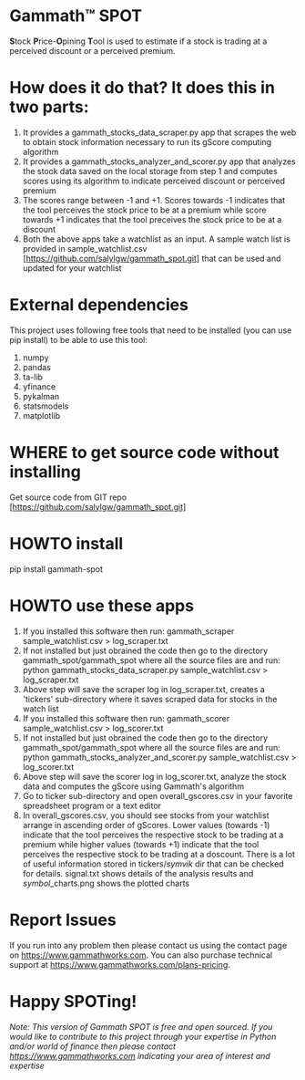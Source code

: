 # Gammath™ SPOT
**S**tock **P**rice-**O**pining **T**ool is used to estimate if a stock is trading at a perceived discount or a perceived premium.

# How does it do that? It does this in two parts:
1. It provides a gammath_stocks_data_scraper.py app that scrapes the web to obtain stock information necessary to run its gScore computing algorithm
2. It provides a gammath_stocks_analyzer_and_scorer.py app that analyzes the stock data saved on the local storage from step 1 and computes scores using its algorithm to indicate perceived discount or perceived premium
3. The scores range between -1 and +1. Scores towards -1 indicates that the tool perceives the stock price to be at a premium while score towards +1 indicates that the tool preceives the stock price to be at a discount
4. Both the above apps take a watchlist as an input. A sample watch list is provided in sample_watchlist.csv [https://github.com/salylgw/gammath_spot.git] that can be used and updated for your watchlist

# External dependencies
This project uses following free tools that need to be installed (you can use pip install) to be able to use this tool:

1. numpy
2. pandas
3. ta-lib
4. yfinance
5. pykalman
6. statsmodels
7. matplotlib


# WHERE to get source code without installing
Get source code from GIT repo [https://github.com/salylgw/gammath_spot.git]

# HOWTO install
pip install gammath-spot


# HOWTO use these apps
1. If you installed this software then run: gammath_scraper sample_watchlist.csv > log_scraper.txt
2. If not installed but just obrained the code then go to the directory gammath_spot/gammath_spot where all the source files are and run: python gammath_stocks_data_scraper.py sample_watchlist.csv > log_scraper.txt
3. Above step will save the scraper log in log_scraper.txt, creates a 'tickers' sub-directory where it saves scraped data for stocks in the watch list
4. If you installed this software then run: gammath_scorer sample_watchlist.csv > log_scorer.txt
5. If not installed but just obrained the code then go to the directory gammath_spot/gammath_spot where all the source files are and run: python gammath_stocks_analyzer_and_scorer.py sample_watchlist.csv > log_scorer.txt
6. Above step will save the scorer log in log_scorer.txt, analyze the stock data and computes the gScore using Gammath's algorithm
7. Go to ticker sub-directory and open overall_gscores.csv in your favorite spreadsheet program or a text editor
8. In overall_gscores.csv, you should see stocks from your watchlist arrange in ascending order of gScores. Lower values (towards -1) indicate that the tool perceives the respective stock to be trading at a premium while higher values (towards +1) indicate that the tool perceives the respective stock to be trading at a doscount. There is a lot of useful information stored in tickers/*symvik* dir that can be checked for details. signal.txt shows details of the analysis results and *symbol*_charts.png shows the plotted charts
 
# Report Issues
If you run into any problem then please contact us using the contact page on https://www.gammathworks.com. You can also purchase technical support at https://www.gammathworks.com/plans-pricing.


# Happy SPOTing!
*Note: This version of Gammath SPOT is free and open sourced. If you would like to contribute to this project through your expertise in Python and/or world of finance then please contact https://www.gammathworks.com indicating your area of interest and expertise</u><u></u>*
